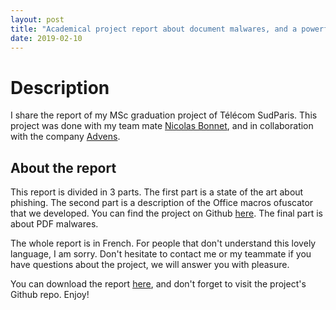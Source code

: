 ```yaml
---
layout: post
title: "Academical project report about document malwares, and a powerful macros obfuscator."
date: 2019-02-10
---
```


# Description

I share the report of my MSc graduation project of Télécom SudParis. This project was done with my team mate [Nicolas Bonnet](https://github.com/bonnetn), and in collaboration with the company [Advens](https://www.advens.fr/).

## About the report

This report is divided in 3 parts.
The first part is a state of the art about phishing.
The second part is a  description of the Office macros ofuscator that we developed. You can find the project on Github [here](https://github.com/bonnetn/vba-obfuscator/).
The final part is about PDF malwares.

The whole report is in French. For people that don't understand this lovely language, I am sorry. Don't hesitate to contact me or my teammate if you have questions about the project, we will answer you with pleasure.

You can download the report [here](/src/Report.pdf), and don't forget to visit the project's Github repo. Enjoy!
